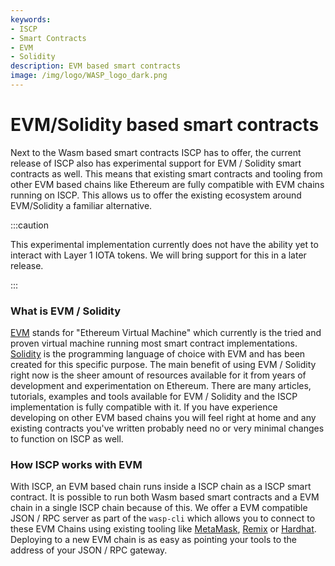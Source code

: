 ```yaml
---
keywords:
- ISCP
- Smart Contracts
- EVM
- Solidity
description: EVM based smart contracts
image: /img/logo/WASP_logo_dark.png
---
```

# EVM/Solidity based smart contracts

Next to the Wasm based smart contracts ISCP has to offer, the current release of ISCP 
also has experimental support for EVM / Solidity smart contracts as well. This means that existing smart contracts and tooling from other EVM based chains like Ethereum are fully compatible with EVM chains running on ISCP. This allows us to offer the existing ecosystem around EVM/Solidity a familiar alternative.

:::caution

This experimental implementation currently does not have the ability yet to interact with Layer 1 IOTA tokens. We will bring support for this in a later release.

:::

### What is EVM / Solidity

[EVM](https://ethereum.org/en/developers/docs/evm/) stands for "Ethereum Virtual Machine" which currently is the tried and proven virtual machine running most smart contract implementations. [Solidity](https://soliditylang.org/) is the programming language of choice with EVM and has been created for this specific purpose.
The main benefit of using EVM / Solidity right now is the sheer amount of resources available for it from years of development and experimentation on Ethereum. There are many articles, tutorials, examples and tools available for EVM / Solidity and the ISCP implementation is fully compatible with it. If you have experience developing on other EVM based chains you will feel right at home and any existing contracts you've written probably need no or very minimal changes to function on ISCP as well.

### How ISCP works with EVM

With ISCP, an EVM based chain runs inside a ISCP chain as a ISCP smart contract. It is 
possible to run both Wasm based smart contracts and a EVM chain in a single ISCP chain 
because of this. We offer a EVM compatible JSON / RPC server as part of the `wasp-cli` which allows you to connect to these EVM Chains using existing tooling like [MetaMask](https://metamask.io/), [Remix](https://remix.ethereum.org/) or [Hardhat](https://hardhat.org/). Deploying to a new EVM chain is as easy as pointing your tools to the address of your JSON / RPC gateway.

